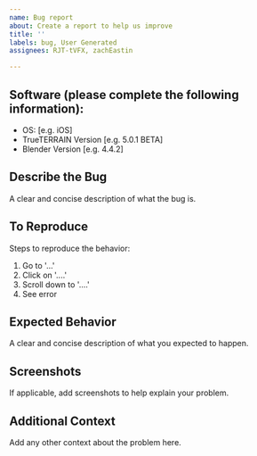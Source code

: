 ```yaml
---
name: Bug report
about: Create a report to help us improve
title: ''
labels: bug, User Generated
assignees: RJT-tVFX, zachEastin

---
```

## Software (please complete the following information):
 - OS: [e.g. iOS]
 - TrueTERRAIN Version [e.g. 5.0.1 BETA]
 - Blender Version [e.g. 4.4.2]

## Describe the Bug
A clear and concise description of what the bug is.

## To Reproduce
Steps to reproduce the behavior:
1. Go to '...'
2. Click on '....'
3. Scroll down to '....'
4. See error

## Expected Behavior
A clear and concise description of what you expected to happen.

## Screenshots
If applicable, add screenshots to help explain your problem.

## Additional Context
Add any other context about the problem here.
